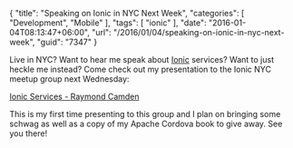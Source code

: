 {
	"title": "Speaking on Ionic in NYC Next Week",
	"categories": [
		"Development",
		"Mobile"
	],
	"tags": [
		"ionic"
	],
	"date": "2016-01-04T08:13:47+06:00",
	"url": "/2016/01/04/speaking-on-ionic-in-nyc-next-week",
	"guid": "7347"
}

Live in NYC? Want to hear me speak about <a href="http:///www.ionicframework.com">Ionic</a> services? Want to just heckle me instead? Come check out my presentation to the Ionic NYC meetup group next Wednesday: 

<a href="http://www.meetup.com/Ionic-NYC-Meetup/events/227161281/">Ionic Services - Raymond Camden</a>

This is my first time presenting to this group and I plan on bringing some schwag as well as a copy of my Apache Cordova book to give away. See you there!